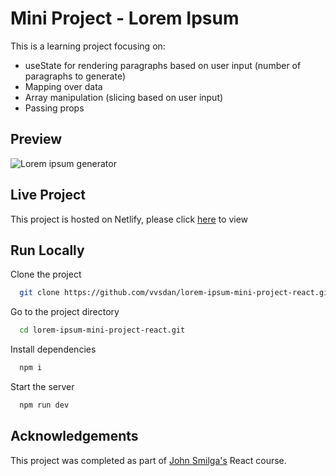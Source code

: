 
# Mini Project - Lorem Ipsum

This is a learning project focusing on: 
- useState for rendering paragraphs based on user input (number of paragraphs to generate)
- Mapping over data 
- Array manipulation (slicing based on user input)
- Passing props


## Preview

![Lorem ipsum generator](https://dj-project-previews.s3.amazonaws.com/mini-projects-react/loremipsum.png)
## Live Project

This project is hosted on Netlify, please click [here](https://unique-biscuit-2fe6b2.netlify.app/) to view
## Run Locally

Clone the project

```bash
  git clone https://github.com/vvsdan/lorem-ipsum-mini-project-react.git
```

Go to the project directory

```bash
  cd lorem-ipsum-mini-project-react.git
```

Install dependencies

```bash
  npm i
```

Start the server

```bash
  npm run dev
```

## Acknowledgements

This project was completed as part of [John Smilga's](https://github.com/john-smilga) React course. 
